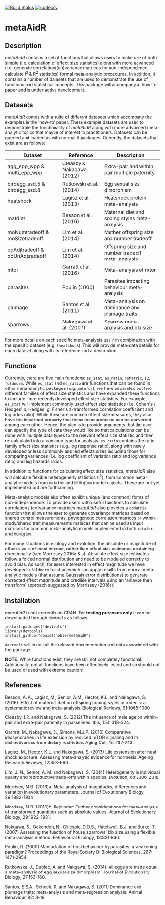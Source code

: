 [![Build Status](https://travis-ci.org/daniel1noble/metaAidR.svg?branch=master)](https://travis-ci.org/daniel1noble/metaAidR) [![codecov](https://codecov.io/gh/daniel1noble/metaAidR/branch/master/graph/badge.svg)](https://codecov.io/gh/daniel1noble/metaAidR)

# **metaAidR**

## **Description**

*metaAidR* contains a set of functions that allows users to make use of both simple (i.e. calculation of effect size statistics) along with more advanced (i.e. generate correlation/(co)variance matrices for non-independence, calculate I<sup>2</sup> & R<sup>2</sup> statistics) formal meta-analytic procedures. In addition, it contains a number of datasets that are used to demonstrate the use of functions and statistical concepts. This package will accompany a 'how-to' paper and is under active development. 

## **Datasets**

*metaAidR* comes with a suite of different datasets which accompany the examples in the 'how-to' paper. These example datasets are used to demonstrate the functionality of *metaAidR* along with more advanced meta-analytic topics that maybe of interest to practitioners. Datasets can be queried and loaded as with normal R packages. Currently, the datasets that exist are as follows:

| Dataset                         | Reference                 | Description                                      |
|---------------------------------|---------------------------|--------------------------------------------------|
| agg_epp_wpp & multi_epp_wpp     | Cleasby & Nakagawa (2012) | Extra-pair and within pair multiple paternity    |
| birdegg_ssd.5 & birdegg_ssd.8   | Rutkowski et al. (2014)   | Egg sexual size dimorphism                       |
| heatshock                       | Lagisz et al. (2013)      | Heatshock protein meta-analysis                  |
| matdiet                         | Besson et al. (2016)      | Maternal diet and soping styles meta-analysis    |
| moNumtradeoff & moSizetradeoff  | Lim et al. (2014)         | Mother offspring size and number tradeoff        |
| ooAdjtradeoff & ooUnAdjtradeoff | Lim et al. (2014)         | Offspring size and number tradeoff meta-analysis |
| mtor                            | Garratt et al. (2016)     | Meta-analysis of mtor                            |
| parasites                       | Poulin (2000)             | Parasites impacting behaviour meta-analysis      |
| plumage                         | Santos et al. (2011)      | Meta-analysis on dominance and plumage traits                                                 |
| sparrows                        | Nakagawa et al. (2007)    | Sparrow meta-analysis and bib size               |

For more details on each specific meta-analysis use `?` in combination with the specific dataset (e.g. `?heatshock`). This will provide meta-data details for each dataset along with its reference and a description.

## **Functions**

Currently, there are five main functions: `es_stat`, `es_ratio`, `coMatrix`, `I2`, `foldnorm`. While `es_stat` and `es_ratio` are functions that can be found in other meta-analytic packages (e.g. `metafor`), we have separated out two different families of effect size statistics and have expanded these functions to include more recently developed effect size statistics. For example, `es_stat` will implement commonly used effect size statistics (i.e. Cohen's / Hedges' *d*; Hedges' *g*, Fisher's z-transformed correlation coefficient and log odds ratio). While these are common effect size measures, they also have the important property that these measurements can be converted among each other. Hence, the plan is to provide arguments that the user can specify the type of data they would like so that calculations can be done with multiple data types to the relevant effect size statistic and then re-calculated into a common type for analysis.  `es_ratio` contains the ratio family effect size statistics (e.g. log response ratio), along with newly developed or less commonly applied effects sizes including those for comparing variances (i.e. log coefficient of variation ratio and log variance ratio) and log hazards ratios. 

In addition to functions for calculating effect size statistics, *metaAidR* also will calculate flexible heterogeneity statistics (I<sup>2</sup>), from common meta-analytic models from `metafor` and `MCMCglmm` model objects. These are not yet implemented but are forthcoming. 

Meta-analytic models also often exhibit unique (and common) forms of non-independence. To provide users with useful functions to calculate correlation / (co)variance matrices *metaAidR* also provides a `coMatrix` function that allows the user to generate covariance matrices based on shared control measurements, phylogenetic correlation matrices or within-study/shared trait measurements matrices that can be used as input matrices for common meta-analytic models implemented in both `metafor` and `MCMCglmm`. 

For many situations in ecology and evolution, the absolute or magnitude of effect size is of most interest, rather than effect size estimates containing directionality (see Morrissey 2016a & b). Absolute effect size estimates follow a folded normal distribution and need to be modeled correctly to avoid bias. As such, for users interested in effect magnitude we have developed a `foldnorm` function which can apply results from normal meta-analytic models (that assume Gaussain error distributions) to generate corrected effect magnitude and credible intervals using an 'anlayse then transform' approach suggested by Morrissey (2016a).

## **Installation**

*metaAidR* is not currently on CRAN. For **testing purposes only** it can be downloaded through `devtools` as follows:

```
install.packages("devtools")
library(devtools)
install_github("daniel1noble/metaAidR")
```
`devtools` will install all the relevant documentation and data associated with the package. 

**NOTE**: While functions exist, they are still not completely functional. Additionally, not all functions have been effectively tested and so should not be used or used with extreme caution!

## **References**

Besson, A. A., Lagisz, M., Senior, A.M., Hector, K.L. and Nakagawa, S. (2016). Effect of maternal diet on offspring coping styles in rodents: a systematic review and meta-analysis. Biological Reviews, 91:1065-1080

Cleasby, I.R. and Nakagawa, S. (2012) The influence of male age on within-pair and extra-pair paternity in passerines. Ibis, 154: 318-324.

Garratt, M., Nakagawa, S., Simons, M.J.P. (2016) Comparative idiosyncrasies in life extension by reduced mTOR signaling and its distinctiveness from dietary restriction. Aging Cell, 15: 737-743.

Lagisz, M., Hector, K.L. and Nakagawa, S. (2013) Life exstension after heat shock exposure: Assessing meta-analytic evidence for hormesis. Ageing Research Reviews, 12:653-660.

Lim, J. N., Senior, A. M. and Nakagawa, S. (2014) Heterogeneity in individual quality and reproductive trade-offs within species. Evolution, 68:2306-2318.

Morrisey, M.B. (2016)a. Meta-analysis of magnitudes, differences and variation in evolutionary parameters. Journal of Evolutionary Biology, 29:1882-1904

Morrisey, M.B. (2016)b. Rejoinder: Further considerations for meta-analysis of transformed quantities such as absolute values. Journal of Evolutionary Biology, 29:1922-1931.

Nakgawa, S., Ockendon, N., Gillespie, D.O.S., Hatchwell, B.J. and Burke, T. (2007) Assessing the function of house sparrows' bib size using a flexible meta-analysis method. Behavioural Ecology, 18:831-840.

Poulin, R. (2000) Manipulation of host behaviour by parasites: a weakening paradigm? Proceedings of the Royal Society B: Biological Sciences, 267: 1471-2954.

Rutkowska, J., Dubiec, A. and Nakgawa, S. (2014). All eggs are made equal: a meta-analysis of egg sexual size dimorphism. Journal of Evolutionary Biology, 27:153-160.

Santos, E.S.A., Scheck, D. and Nakagawa, S. (2011) Dominance and plumage traits: meta-analysis and meta-regression analysis. Animal Behaviour, 82: 3-19.
